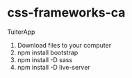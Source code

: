 # css-frameworks-ca
TuiterApp
1. Download files to your computer
2. npm install bootstrap
3. npm install -D sass
4. npm install -D live-server
